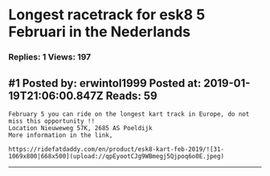 # Longest racetrack for esk8 5 Februari in the Nederlands

### Replies: 1 Views: 197

## \#1 Posted by: erwintol1999 Posted at: 2019-01-19T21:06:00.847Z Reads: 59

```
February 5 you can ride on the longest kart track in Europe, do not miss this opportunity !!
Location Nieuweweg 57K, 2685 AS Poeldijk
More information in the link,

https://ridefatdaddy.com/en/product/esk8-kart-feb-2019/![31-1069x800|668x500](upload://qpEyootCJg9WBmegj5Qjpoq6o0E.jpeg)
```

---
